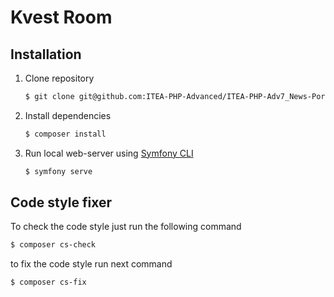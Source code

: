 # Kvest Room 

## Installation

1. Clone repository

    ```sh
    $ git clone git@github.com:ITEA-PHP-Advanced/ITEA-PHP-Adv7_News-Portal.git
    ```
2. Install dependencies

    ```sh
    $ composer install
    ```
   
3. Run local web-server using [Symfony CLI](https://symfony.com/download)

    ```sh
    $ symfony serve
    ```

## Code style fixer

To check the code style just run the following command


```bash
$ composer cs-check
```


to fix the code style run next command

```bash
$ composer cs-fix
```

